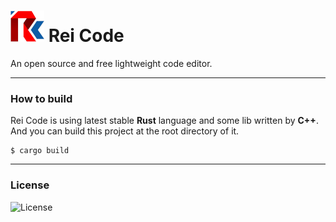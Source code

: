 # ![](res/logo.jpg) Rei Code

An open source and free lightweight code editor. 

---

### How to build

Rei Code is using  latest stable **Rust** language and some lib written by **C++**. And you can build this project at the root directory of it.

```
$ cargo build
```

---

### License

![License](https://img.shields.io/github/license/alchepic/rei-code?color=green&style=flat-square)
